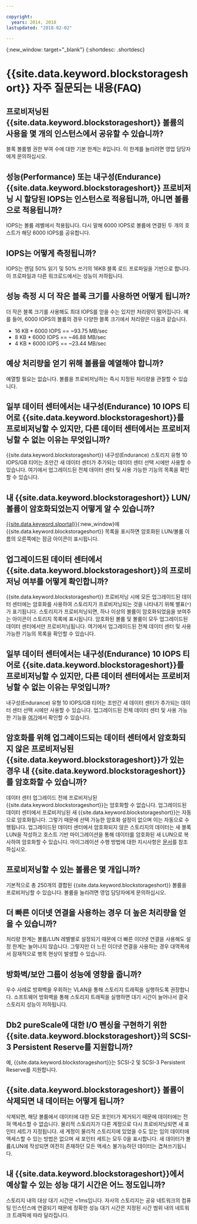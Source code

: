 ```yaml
---

copyright:
  years: 2014, 2018
lastupdated: "2018-02-02"

---
```

{:new_window: target="_blank"}
{:shortdesc: .shortdesc}

# {{site.data.keyword.blockstorageshort}} 자주 질문되는 내용(FAQ)

## 프로비저닝된 {{site.data.keyword.blockstorageshort}} 볼륨의 사용을 몇 개의 인스턴스에서 공유할 수 있습니까?
블록 볼륨별 권한 부여 수에 대한 기본 한계는 8입니다. 이 한계를 늘리려면 영업 담당자에게 문의하십시오. 

## 성능(Performance) 또는 내구성(Endurance) {{site.data.keyword.blockstorageshort}} 프로비저닝 시 할당된 IOPS는 인스턴스로 적용됩니까, 아니면 볼륨으로 적용됩니까?
IOPS는 볼륨 레벨에서 적용됩니다. 다시 말해 6000 IOPS로 볼륨에 연결된 두 개의 호스트가 해당 6000 IOPS를 공유합니다. 

## IOPS는 어떻게 측정됩니까?
IOPS는 랜덤 50% 읽기 및 50% 쓰기의 16KB 블록 로드 프로파일을 기반으로 합니다. 이 프로파일과 다른 워크로드에서는 성능이 저하됩니다. 

## 성능 측정 시 더 작은 블록 크기를 사용하면 어떻게 됩니까?
더 작은 블록 크기를 사용해도 최대 IOPS를 얻을 수는 있지만 처리량이 떨어집니다. 예를 들어, 6000 IOPS의 볼륨의 경우 다양한 블록 크기에서 처리량은 다음과 같습니다. 

- 16 KB * 6000 IOPS == ~93.75 MB/sec 
-  8 KB * 6000 IOPS == ~46.88 MB/sec
-  4 KB * 6000 IOPS == ~23.44 MB/sec

##  예상 처리량을 얻기 위해 볼륨을 예열해야 합니까?
예열할 필요는 없습니다. 볼륨을 프로비저닝하는 즉시 지정된 처리량을 관찰할 수 있습니다. 

## 일부 데이터 센터에서는 내구성(Endurance) 10 IOPS 티어로 {{site.data.keyword.blockstorageshort}}를 프로비저닝할 수 있지만, 다른 데이터 센터에서는 프로비저닝할 수 없는 이유는 무엇입니까?
{{site.data.keyword.blockstorageshort}} 내구성(Endurance) 스토리지 유형 10 IOPS/GB 티어는 조만간 새 데이터 센터가 추가되는 데이터 센터 선택 시에만 사용할 수 있습니다. 여기에서 업그레이드된 전체 데이터 센터 및 사용 가능한 기능의 목록을 확인할 수 있습니다. 

## 내 {{site.data.keyword.blockstorageshort}} LUN/볼륨이 암호화되었는지 어떻게 알 수 있습니까?
[{{site.data.keyword.slportal}}](https://control.softlayer.com/){:new_window}에 {{site.data.keyword.blockstorageshort}} 목록을 표시하면 암호화된 LUN/볼륨 이름의 오른쪽에는 잠금 아이콘이 표시됩니다. 

## 업그레이드된 데이터 센터에서 {{site.data.keyword.blockstorageshort}}의 프로비저닝 여부를 어떻게 확인합니까?
{{site.data.keyword.blockstorageshort}} 프로비저닝 시에 모든 업그레이드된 데이터 센터에는 암호화를 사용하여 스토리지가 프로비저닝되는 것을 나타내기 위해 별표(`*`)가 표기됩니다. 스토리지가 프로비저닝되면, 하나 이상의 볼륨이 암호화되었음을 보여주는 아이콘이 스토리지 목록에 표시됩니다. 암호화된 볼륨 및 볼륨이 모두 업그레이드된 데이터 센터에서만 프로비저닝됩니다. 여기에서 업그레이드된 전체 데이터 센터 및 사용 가능한 기능의 목록을 확인할 수 있습니다. 

## 일부 데이터 센터에서는 내구성(Endurance) 10 IOPS 티어로 {{site.data.keyword.blockstorageshort}}를 프로비저닝할 수 있지만, 다른 데이터 센터에서는 프로비저닝할 수 없는 이유는 무엇입니까?
내구성(Endurance) 유형 10 IOPS/GB 티어는 조만간 새 데이터 센터가 추가되는 데이터 센터 선택 시에만 사용할 수 있습니다. 업그레이드된 전체 데이터 센터 및 사용 가능한 기능을 [여기](new-ibm-block-and-file-storage-location-and-features.html)에서 확인할 수 있습니다. 

## 암호화를 위해 업그레이드되는 데이터 센터에서 암호화되지 않은 프로비저닝된 {{site.data.keyword.blockstorageshort}}가 있는 경우 내 {{site.data.keyword.blockstorageshort}}를 암호화할 수 있습니까?
데이터 센터 업그레이드 전에 프로비저닝된 {{site.data.keyword.blockstorageshort}}는 암호화할 수 없습니다.
업그레이드된 데이터 센터에서 프로비저닝된 새 {{site.data.keyword.blockstorageshort}}는 자동으로 암호화됩니다. 그렇기 때문에 선택 가능한 암호화 설정이 없으며 이는 자동으로 수행됩니다.
업그레이드된 데이터 센터에서 암호화되지 않은 스토리지의 데이터는 새 블록 LUN을 작성하고 호스트 기반 마이그레이션을 통해 데이터를 암호화된 새 LUN으로 복사하여 암호화할 수 있습니다. 마이그레이션 수행 방법에 대한 지시사항은 [문서](migrate-block-storage-encrypted-block-storage)를 참조하십시오. 

## 프로비저닝할 수 있는 볼륨은 몇 개입니까?
기본적으로 총 250개의 결합된 {{site.data.keyword.blockstorageshort}} 볼륨을 프로비저닝할 수 있습니다. 볼륨을 늘리려면 영업 담당자에게 문의하십시오.

##  더 빠른 이더넷 연결을 사용하는 경우 더 높은 처리량을 얻을 수 있습니까?
처리량 한계는 볼륨/LUN 레벨별로 설정되기 때문에 더 빠른 이더넷 연결을 사용해도 설정 한계는 늘어나지 않습니다. 그렇지만 더 느린 이더넷 연결을 사용하는 경우 대역폭에서 잠재적으로 병목 현상이 발생할 수 있습니다. 

##  방화벽/보안 그룹이 성능에 영향을 줍니까?
우수 사례로 방화벽을 우회하는 VLAN을 통해 스토리지 트래픽을 실행하도록 권장합니다. 소프트웨어 방화벽을 통해 스토리지 트래픽을 실행하면 대기 시간이 늘어나서 결국 스토리지 성능이 저하됩니다. 

## Db2 pureScale에 대한 I/O 펜싱을 구현하기 위한 {{site.data.keyword.blockstorageshort}}의 SCSI-3 Persistent Reserve를 지원합니까?
예, {{site.data.keyword.blockstorageshort}}는  SCSI-2 및 SCSI-3 Persistent Reserve를 지원합니다. 

## {{site.data.keyword.blockstorageshort}} 볼륨이 삭제되면 내 데이터는 어떻게 됩니까?

삭제되면, 해당 볼륨에서 데이터에 대한 모든 포인터가 제거되기 때문에 데이터에는 전혀 액세스할 수 없습니다. 물리적 스토리지가 다른 계정으로 다시 프로비저닝되면 새 포인터 세트가 지정됩니다. 새 계정이 물리적 스토리지에 있었을 수도 있는 임의 데이터에 액세스할 수 있는 방법은 없으며 새 포인터 세트는 모두 0을 표시합니다. 새 데이터가 볼륨/LUN에 작성되면 여전히 존재하던 모든 액세스 불가능하던 데이터는 겹쳐쓰기됩니다.  

## 내 {{site.data.keyword.blockstorageshort}}에서 예상할 수 있는 성능 대기 시간은 어느 정도입니까?   

스토리지 내의 대상 대기 시간은 <1ms입니다. 자사의 스토리지는 공유 네트워크의 컴퓨팅 인스턴스에 연결되기 때문에 정확한 성능 대기 시간은 지정된 시간 범위 내의 네트워크 트래픽에 따라 달라집니다. 
